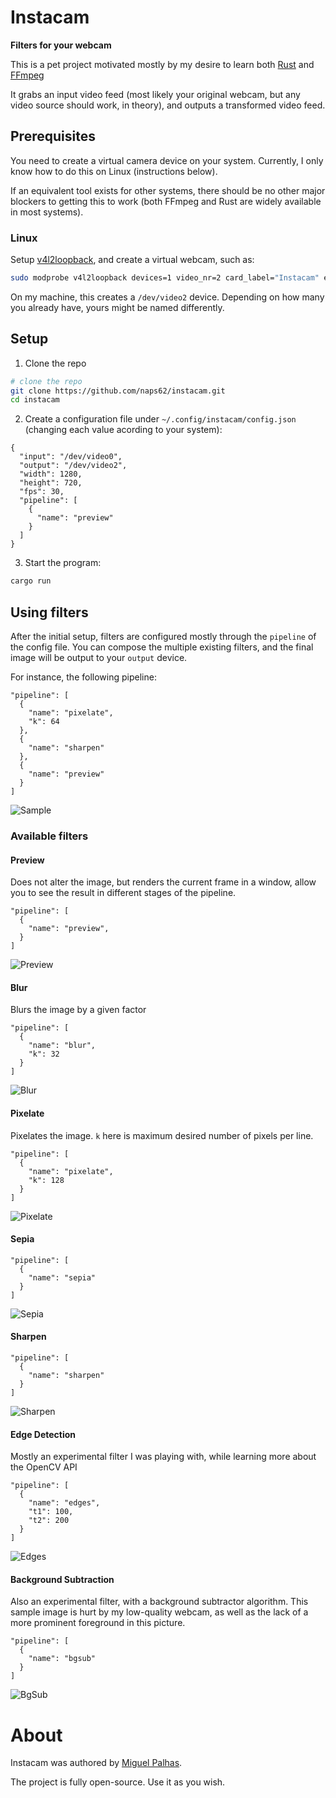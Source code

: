 # Instacam

**Filters for your webcam**

This is a pet project motivated mostly by my desire to learn both [Rust](https://www.rust-lang.org/) and [FFmpeg](https://ffmpeg.org/)

It grabs an input video feed (most likely your original webcam, but any video
source should work, in theory), and outputs a transformed video feed.


## Prerequisites

You need to create a virtual camera device on your system. Currently, I only
know how to do this on Linux (instructions below).

If an equivalent tool exists for other systems, there should be no other major blockers to getting this to work
(both FFmpeg and Rust are widely available in most systems).

### Linux

Setup [v4l2loopback](https://github.com/umlaeute/v4l2loopback), and create
a virtual webcam, such as:

```sh
sudo modprobe v4l2loopback devices=1 video_nr=2 card_label="Instacam" exclusive_caps=1
```

On my machine, this creates a `/dev/video2` device. Depending on how many you
already have, yours might be named differently.

## Setup

1. Clone the repo

```sh
# clone the repo
git clone https://github.com/naps62/instacam.git
cd instacam
```

2. Create a configuration file under `~/.config/instacam/config.json` (changing
   each value acording to your system):

```
{
  "input": "/dev/video0",
  "output": "/dev/video2",
  "width": 1280,
  "height": 720,
  "fps": 30,
  "pipeline": [
    {
      "name": "preview"
    }
  ]
}
```

3. Start the program:

```sh
cargo run
```

## Using filters

After the initial setup, filters are configured mostly through the `pipeline` of
the config file. You can compose the multiple existing filters, and the final
image will be output to your `output` device.

For instance, the following pipeline:

```
"pipeline": [
  {
    "name": "pixelate",
    "k": 64
  },
  {
    "name": "sharpen"
  },
  {
    "name": "preview"
  }
]
```

![Sample](./samples/sample.png)


### Available filters

#### Preview

Does not alter the image, but renders the current frame in
a window, allow you to see the result in different stages of the pipeline.

```
"pipeline": [
  {
    "name": "preview",
  }
]
```

![Preview](./samples/preview.png)

#### Blur

Blurs the image by a given factor

```
"pipeline": [
  {
    "name": "blur",
    "k": 32
  }
]
```

![Blur](./samples/blur.png)

#### Pixelate

Pixelates the image. `k` here is maximum desired number of pixels per
line.

```
"pipeline": [
  {
    "name": "pixelate",
    "k": 128
  }
]
```

![Pixelate](./samples/pixelate.png)

#### Sepia

```
"pipeline": [
  {
    "name": "sepia"
  }
]
```

![Sepia](./samples/sepia.png)

#### Sharpen

```
"pipeline": [
  {
    "name": "sharpen"
  }
]
```

![Sharpen](./samples/sharpen.png)

#### Edge Detection

Mostly an experimental filter I was playing with, while learning more about the
OpenCV API

```
"pipeline": [
  {
    "name": "edges",
    "t1": 100,
    "t2": 200
  }
]
```

![Edges](./samples/edges.png)

#### Background Subtraction

Also an experimental filter, with a background subtractor algorithm. This sample
image is hurt by my low-quality webcam, as well as the lack of a more prominent
foreground in this picture.

```
"pipeline": [
  {
    "name": "bgsub"
  }
]
```

![BgSub](./samples/bgsub.png)

# About

Instacam was authored by [Miguel Palhas](http://naps62.com).

The project is fully open-source. Use it as you wish.
